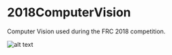 # 2018ComputerVision
Computer Vision used during the FRC 2018 competition.

![alt text](https://upload.wikimedia.org/wikipedia/en/thumb/7/7f/Blanchetlogo.png/200px-Blanchetlogo.png)



